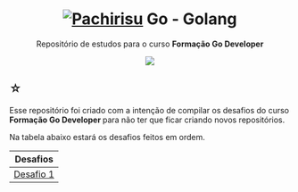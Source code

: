 <h1 align="center">
  <a href="https://pokemondb.net/pokedex/pachirisu"
    ><img
      src="https://img.pokemondb.net/sprites/black-white/anim/normal/pachirisu-f.gif"
      alt="Pachirisu"
  /></a>
  <span>Go - Golang</span>
</h1>

<div align="center">
  <p>
    Repositório de estudos para o curso
    <strong> Formação Go Developer </strong> <br />
  </p>
  <img
    src="https://img.shields.io/badge/golang-black?style=for-the-badge&logo=Go&logoColor=nlue"
  />
  <br />
</div>

<div>
  <h2>☆</h2>
  <p>
    Esse repositório foi criado com a intenção de compilar os desafios do curso
    <strong> Formação Go Developer </strong> para não ter que ficar criando
    novos repositórios.
  </p>
  <p>Na tabela abaixo estará os desafios feitos em ordem. <br /></p>
  <table>
    <thead>
      <tr align="center">
        <th>Desafios</th>
      </tr>
    </thead>
    <tbody align="center">
      <tr>
        <td>
          <a
            href="https://github.com/arthurwaleixo/golang_dio_challenges/blob/main/challenges/challenge1.go"
            >Desafio 1</a
          >
        </td>
      </tr>
    </tbody>
  </table>
</div>
